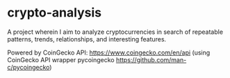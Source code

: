 # crypto-analysis
A project wherein I aim to analyze cryptocurrencies in search of repeatable patterns, trends, relationships, and interesting features.

Powered by CoinGecko API: https://www.coingecko.com/en/api (using CoinGecko API wrapper pycoingecko https://github.com/man-c/pycoingecko)
